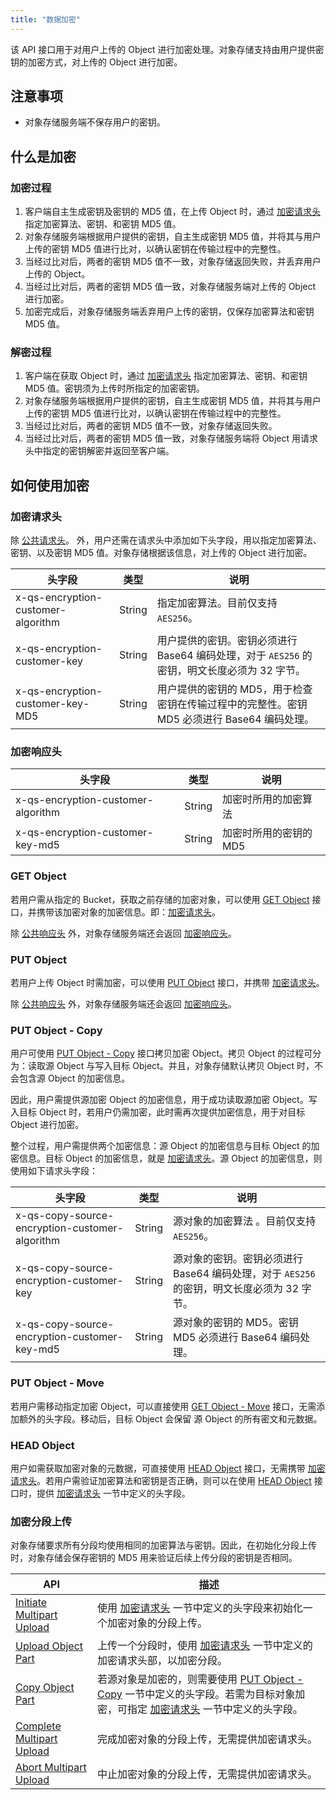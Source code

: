 ```yaml
---
title: "数据加密"
---
```


该 API 接口用于对用户上传的 Object 进行加密处理。对象存储支持由用户提供密钥的加密方式，对上传的 Object 进行加密。

## 注意事项

- 对象存储服务端不保存用户的密钥。

## 什么是加密

### 加密过程

1. 客户端自主生成密钥及密钥的 MD5 值，在上传 Object 时，通过 [加密请求头](#加密请求头) 指定加密算法、密钥、和密钥 MD5 值。
2. 对象存储服务端根据用户提供的密钥，自主生成密钥 MD5 值，并将其与用户上传的密钥 MD5 值进行比对，以确认密钥在传输过程中的完整性。
3. 当经过比对后，两者的密钥 MD5 值不一致，对象存储返回失败，并丢弃用户上传的 Object。
4. 当经过比对后，两者的密钥 MD5 值一致，对象存储服务端对上传的 Object 进行加密。
5. 加密完成后，对象存储服务端丢弃用户上传的密钥，仅保存加密算法和密钥 MD5 值。

### 解密过程

1. 客户端在获取 Object 时，通过 [加密请求头](#加密请求头) 指定加密算法、密钥、和密钥 MD5 值。密钥须为上传时所指定的加密密钥。
2. 对象存储服务端根据用户提供的密钥，自主生成密钥 MD5 值，并将其与用户上传的密钥 MD5 值进行比对，以确认密钥在传输过程中的完整性。
3. 当经过比对后，两者的密钥 MD5 值不一致，对象存储返回失败。
4. 当经过比对后，两者的密钥 MD5 值一致，对象存储服务端将 Object 用请求头中指定的密钥解密并返回至客户端。

## 如何使用加密

### 加密请求头

除 [公共请求头](/storage/object-storage/api/common_header/#请求头字段-request-header)。 外，用户还需在请求头中添加如下头字段，用以指定加密算法、密钥、以及密钥 MD5 值。对象存储根据该信息，对上传的 Object 进行加密。

| 头字段 | 类型 | 说明 |
| --- | --- | --- |
| x-qs-encryption-customer-algorithm | String | 指定加密算法。目前仅支持 `AES256`。 |
| x-qs-encryption-customer-key | String | 用户提供的密钥。密钥必须进行 Base64 编码处理，对于 `AES256` 的密钥，明文长度必须为 32 字节。 |
| x-qs-encryption-customer-key-MD5 | String | 用户提供的密钥的 MD5，用于检查密钥在传输过程中的完整性。密钥 MD5 必须进行 Base64 编码处理。 |

### 加密响应头

| 头字段 | 类型 | 说明 |
| --- | --- | --- |
| x-qs-encryption-customer-algorithm | String | 加密时所用的加密算法 |
| x-qs-encryption-customer-key-md5 | String | 加密时所用的密钥的 MD5 |

### GET Object

若用户需从指定的 Bucket，获取之前存储的加密对象，可以使用 [GET Object](../basic_opt/get/) 接口，并携带该加密对象的加密信息。即：[加密请求头](#加密请求头)。

除 [公共响应头](/storage/object-storage/api/common_header/#响应头字段-response-header) 外，对象存储服务端还会返回 [加密响应头](#加密响应头)。

### PUT Object

若用户上传 Object 时需加密，可以使用 [PUT Object](../basic_opt/put/) 接口，并携带 [加密请求头](#加密请求头)。

除 [公共响应头](/storage/object-storage/api/common_header/#响应头字段-response-header) 外，对象存储服务端还会返回 [加密响应头](#加密响应头)。

### PUT Object - Copy

用户可使用 [PUT Object - Copy](../basic_opt/copy/) 接口拷贝加密 Object。拷贝 Object 的过程可分为：读取源 Object 与写入目标 Object。并且，对象存储默认拷贝 Object 时，不会包含源 Object 的加密信息。

因此，用户需提供源加密 Object 的加密信息，用于成功读取源加密 Object。写入目标 Object 时，若用户仍需加密，此时需再次提供加密信息，用于对目标 Object 进行加密。

整个过程，用户需提供两个加密信息：源 Object 的加密信息与目标 Object 的加密信息。目标 Object 的加密信息，就是 [加密请求头](#加密请求头)。源 Object 的加密信息，则使用如下请求头字段：

| 头字段 | 类型 | 说明 |
| --- | --- | --- |
| x-qs-copy-source-encryption-customer-algorithm | String | 源对象的加密算法 。目前仅支持 `AES256`。|
| x-qs-copy-source-encryption-customer-key | String | 源对象的密钥。密钥必须进行 Base64 编码处理，对于 `AES256` 的密钥，明文长度必须为 32 字节。|
| x-qs-copy-source-encryption-customer-key-md5 | String | 源对象的密钥的 MD5。密钥 MD5 必须进行 Base64 编码处理。 |

### PUT Object - Move

若用户需移动指定加密 Object，可以直接使用 [GET Object - Move](../basic_opt/move/) 接口，无需添加额外的头字段。移动后，目标 Object 会保留 源 Object 的所有密文和元数据。

### HEAD Object

用户如需获取加密对象的元数据，可直接使用 [HEAD Object](../basic_opt/head/) 接口，无需携带 [加密请求头](#加密请求头)。若用户需验证加密算法和密钥是否正确，则可以在使用 [HEAD Object](../basic_opt/head/) 接口时，提供 [加密请求头](#加密请求头) 一节中定义的头字段。

### 加密分段上传

对象存储要求所有分段均使用相同的加密算法与密钥。因此，在初始化分段上传时，对象存储会保存密钥的 MD5 用来验证后续上传分段的密钥是否相同。

| API | 描述 |
| --- | --- |
| [Initiate Multipart Upload](/storage/object-storage/api/object/multipart/initiate) | 使用 [加密请求头](#加密请求头) 一节中定义的头字段来初始化一个加密对象的分段上传。 |
| [Upload Object Part](/storage/object-storage/api/object/multipart/upload) | 上传一个分段时，使用 [加密请求头](#加密请求头) 一节中定义的加密请求头部，以加密分段。 |
| [Copy Object Part](/storage/object-storage/api/object/multipart/copy) | 若源对象是加密的，则需要使用 [PUT Object - Copy](#put-object---copy) 一节中定义的头字段。若需为目标对象加密，可指定 [加密请求头](#加密请求头) 一节中定义的头字段。 |
| [Complete Multipart Upload](/storage/object-storage/api/object/multipart/complete) | 完成加密对象的分段上传，无需提供加密请求头。 |
| [Abort Multipart Upload](/storage/object-storage/api/object/multipart/abort) | 中止加密对象的分段上传，无需提供加密请求头。 |

